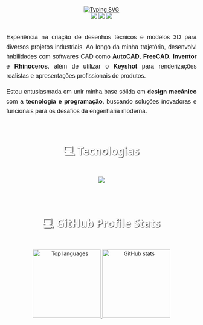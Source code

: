 <div align="center" style="text-align: center;">
  <a href="https://git.io/typing-svg">
    <img src="https://readme-typing-svg.herokuapp.com/?center=true&vCenter=true&color=ffffff&lines=Olá,%20+me+chamo+Vitória+Gabriele;Seja+muito+bem+vindo!+:)" alt="Typing SVG">
  </a>
</div>

<div align="center"> 
  <a href="" target="_blank"><img src="https://img.shields.io/badge/-Instagram-%23E4405F?style=for-the-badge&logo=instagram&logoColor=white" target="_blank"></a>
  <a href = "gabriele.vitoria2459@gmail.com"><img src="https://img.shields.io/badge/-Gmail-%23333?style=for-the-badge&logo=gmail&logoColor=white" target="_blank"></a>
  <a href="" target="_blank"><img src="https://img.shields.io/badge/-LinkedIn-%230077B5?style=for-the-badge&logo=linkedin&logoColor=white" target="_blank"></a>   
</div>


<br>

<div style="max-width: 800px; margin: auto; font-family: Arial, sans-serif; line-height: 1.6; font-size: 16px; text-align: justify;">
  <p style="text-align: justify;">
    Experiência na criação de desenhos técnicos e modelos 3D para diversos projetos industriais. Ao longo da minha trajetória, desenvolvi habilidades com softwares CAD como <strong>AutoCAD</strong>, <strong>FreeCAD</strong>, <strong>Inventor</strong> e <strong>Rhinoceros</strong>, além de utilizar o <strong>Keyshot</strong> para renderizações realistas e apresentações profissionais de produtos.
  </p>
  <p style="text-align: justify;">
    Estou entusiasmada em unir minha base sólida em <strong>design mecânico</strong> com a <strong>tecnologia e programação</strong>, buscando soluções inovadoras e funcionais para os desafios da engenharia moderna.
  </p>
</div>

<br>

<h2 align="center" style="font-family:'Segoe UI', Tahoma, Geneva, Verdana, sans-serif; font-size: 28px; color:#ffffff; text-shadow: 1px 1px 2px #000000;">
  💻 Tecnologias
</h2>
<br>
<div align="center">
  <img src="https://skillicons.dev/icons?i=html,css,js,py,java,git,vscode,visualstudio&perline=8" />
</div>

<br><br>

<h2 align="center" style="font-family:'Segoe UI', Tahoma, Geneva, Verdana, sans-serif; font-size: 28px; color:#ffffff; text-shadow: 1px 1px 2px #000000;">
  💻 GitHub Profile Stats
</h2>
<br>
<div align="center"> 
  <a href="https://github.com/vitoriagsilvaf">
    <img src="https://github-readme-stats-git-masterrstaa-rickstaa.vercel.app/api/top-langs/?username=vitoriagsilvaf&layout=compact&hide_border=true&theme=dracula" alt="Top languages" height="180em">
  </a>
  <a href="https://github.com/vitoriagsilvaf">
    <img src="https://github-profile-summary-cards.vercel.app/api/cards/stats?username=vitoriagsilvaf&layout=compact&hide_border=true&theme=dracula" alt="GitHub stats" height="180em">
  </a>
</div>
